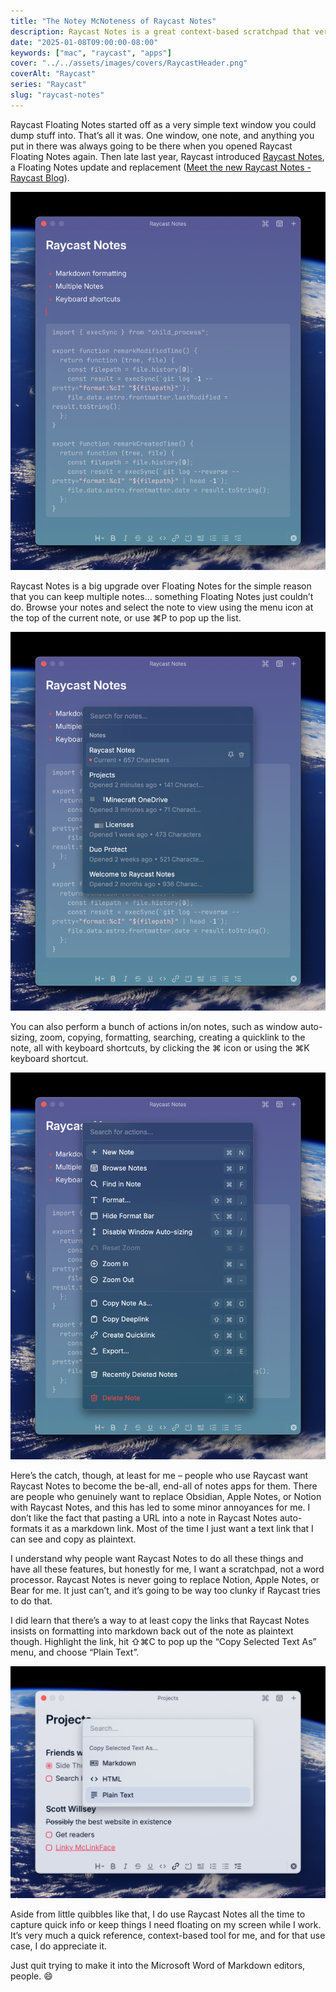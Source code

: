 ```yaml
---
title: "The Notey McNoteness of Raycast Notes"
description: Raycast Notes is a great context-based scratchpad that verges on having slightly too many features.
date: "2025-01-08T09:00:00-08:00"
keywords: ["mac", "raycast", "apps"]
cover: "../../assets/images/covers/RaycastHeader.png"
coverAlt: "Raycast"
series: "Raycast"
slug: "raycast-notes"
---
```


Raycast Floating Notes started off as a very simple text window you could dump stuff into. That’s all it was. One window, one note, and anything you put in there was always going to be there when you opened Raycast Floating Notes again. Then late last year, Raycast introduced [Raycast Notes](https://www.raycast.com/core-features/notes), a Floating Notes update and replacement ([Meet the new Raycast Notes - Raycast Blog](https://www.raycast.com/blog/raycast-notes)).

[![Raycast Notes Window](../../assets/images/posts/RNNoteWithCode-FC060658-C8C0-4635-B17E-146E4CEBF4CD.png)](/images/posts/RNNoteWithCode-FC060658-C8C0-4635-B17E-146E4CEBF4CD.jpg)

Raycast Notes is a big upgrade over Floating Notes for the simple reason that you can keep multiple notes… something Floating Notes just couldn’t do. Browse your notes and select the note to view using the menu icon at the top of the current note, or use ⌘P to pop up the list.

[![Raycast Notes Note List](../../assets/images/posts/RNNoteList-FC060658-C8C0-4635-B17E-146E4CEBF4CD.png)](/images/posts/RNNoteList-FC060658-C8C0-4635-B17E-146E4CEBF4CD.jpg)

You can also perform a bunch of actions in/on notes, such as window auto-sizing, zoom, copying, formatting, searching, creating a quicklink to the note, all with keyboard shortcuts, by clicking the ⌘ icon or using the ⌘K keyboard shortcut.

[![Raycast Notes Actions](../../assets/images/posts/RNActions-FC060658-C8C0-4635-B17E-146E4CEBF4CD.png)](/images/posts/RNActions-FC060658-C8C0-4635-B17E-146E4CEBF4CD.jpg)

Here’s the catch, though, at least for me – people who use Raycast want Raycast Notes to become the be-all, end-all of notes apps for them. There are people who genuinely want to replace Obsidian, Apple Notes, or Notion with Raycast Notes, and this has led to some minor annoyances for me. I don’t like the fact that pasting a URL into a note in Raycast Notes auto-formats it as a markdown link. Most of the time I just want a text link that I can see and copy as plaintext.

I understand why people want Raycast Notes to do all these things and have all these features, but honestly for me, I want a scratchpad, not a word processor. Raycast Notes is never going to replace Notion, Apple Notes, or Bear for me. It just can’t, and it’s going to be way too clunky if Raycast tries to do that.

I did learn that there’s a way to at least copy the links that Raycast Notes insists on formatting into markdown back out of the note as plaintext though. Highlight the link, hit ⇧⌘C to pop up the “Copy Selected Text As” menu, and choose “Plain Text”.

[![Raycast Notes Copy Text As](../../assets/images/posts/RNCopyTextAs-FC060658-C8C0-4635-B17E-146E4CEBF4CD.png)](/images/posts/RNCopyTextAs-FC060658-C8C0-4635-B17E-146E4CEBF4CD.jpg)

Aside from little quibbles like that, I do use Raycast Notes all the time to capture quick info or keep things I need floating on my screen while I work. It’s very much a quick reference, context-based tool for me, and for that use case, I do appreciate it.

Just quit trying to make it into the Microsoft Word of Markdown editors, people. 😄
